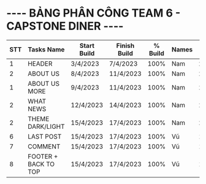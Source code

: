 <div class="container">
    <h1>---- BẢNG PHÂN CÔNG TEAM 6 - CAPSTONE DINER ----</h1>
    <table>
      <thead>
        <tr>
          <th>STT</th>
          <th>Tasks Name</th>
          <th >Start<br>Build</th>
          <th >Finish<br>Build</th>
          <th>%<br>Build</th>
          <th>Names</th>
          <th class="th2">Start<br>Testing</th>
          <th class="th2">Finish<br>Testing</th>
          <th class="th2">%<br>Testing</th>
          <th class="th2">Names</th>
          <th>Notes</th>
        </tr>
      </thead>
      <tbody>
        <tr>
          <td>1</td>
          <td>HEADER</td>
          <td>3/4/2023</td>
          <td>7/4/2023</td>
          <td>100%</td>
          <td>Nam</td>
          <td>21/4/2023</td>
          <td>22/4/2023</td>
          <td>100%</td>
          <td>Nam</td>
          <td>Done</td>
        </tr>
        <tr>
          <td>2</td>
          <td>ABOUT US</td>
          <td>8/4/2023</td>
          <td>11/4/2023</td>
          <td>100%</td>
          <td>Nam</td>
          <td>21/4/2023</td>
          <td>22/4/2023</td>
          <td>100%</td>
          <td>Nam</td>
          <td>Done</td>
        </tr>
         <tr>
          <td>1</td>
          <td>ABOUT US MORE</td>
          <td>9/4/2023</td>
          <td>11/4/2023</td>
          <td>100%</td>
          <td>Nam</td>
          <td>21/4/2023</td>
          <td>22/4/2023</td>
          <td>100%</td>
          <td>Nam</td>
          <td>Done</td>
        </tr>
        <tr>
          <td>2</td>
          <td>WHAT NEWS</td>
          <td>12/4/2023</td>
          <td>14/4/2023</td>
          <td>100%</td>
          <td>Nam</td>
          <td>21/4/2023</td>
          <td>22/4/2023</td>
          <td>100%</td>
          <td>Nam</td>
          <td>Done</td>
        </tr>
         <tr>
          <td>2</td>
          <td>THEME DARK/LIGHT</td>
          <td>15/4/2023</td>
          <td>17/4/2023</td>
          <td>100%</td>
          <td>Nam</td>
          <td>21/4/2023</td>
          <td>22/4/2023</td>
          <td>100%</td>
          <td>Nam</td>
          <td>Done</td>
           </tr>
        <!-- Thêm thêm dòng tương tự nếu cần -->
        <!-- Trang -->
        <!-- vũ -->
         <tr>
          <td>6</td>
          <td>LAST POST</td>
          <td>15/4/2023</td>
          <td>17/4/2023</td>
          <td>100%</td>
          <td>Vũ</td>
          <td>19/4/2023</td>
          <td>22/4/2023</td>
          <td>100%</td>
          <td>Vũ</td>
          <td>Done</td>
        </tr>
          <tr>
          <td>7</td>
          <td>COMMENT</td>
          <td>15/4/2023</td>
          <td>17/4/2023</td>
          <td>100%</td>
          <td>Vũ</td>
          <td>19/4/2023</td>
          <td>22/4/2023</td>
          <td>100%</td>
          <td>Vũ</td>
          <td>Done</td>
        </tr>
        <tr>
          <td>8</td>
          <td>FOOTER + BACK TO TOP</td>
          <td>15/4/2023</td>
          <td>17/4/2023</td>
          <td>100%</td>
          <td>Vũ</td>
          <td>19/4/2023</td>
          <td>22/4/2023</td>
          <td>100%</td>
          <td>Vũ</td>
          <td>Done</td>
        </tr>
      </tbody>
    </table>
  </div>

